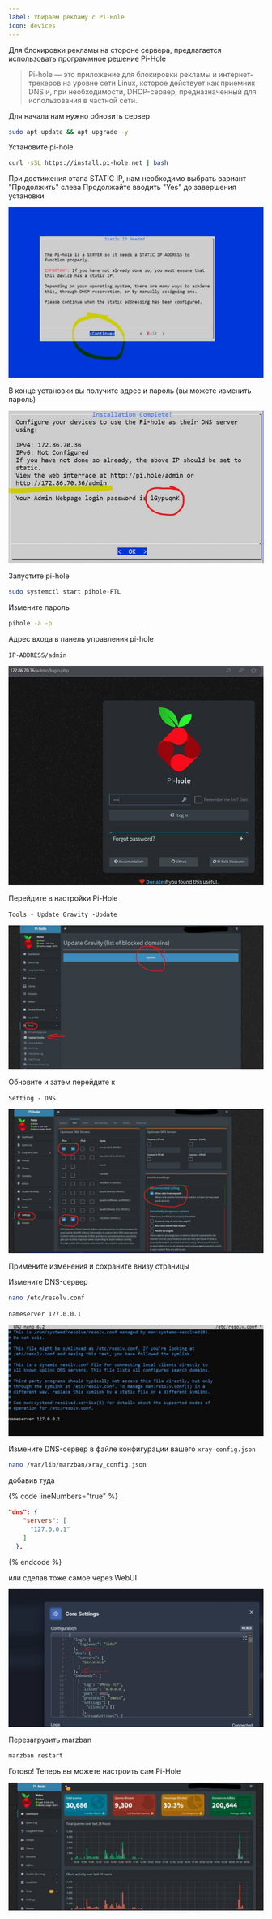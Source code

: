 ```yaml
---
label: Убираем рекламу с Pi-Hole
icon: devices
---
```


Для блокировки рекламы на стороне сервера, предлагается использовать программное решение Pi-Hole

> Pi-hole — это приложение для блокировки рекламы и интернет-трекеров на уровне сети Linux, которое действует как приемник DNS и, при необходимости, DHCP-сервер, предназначенный для использования в частной сети.

Для начала нам нужно обновить сервер

```bash
sudo apt update && apt upgrade -y
```

Установите pi-hole

```bash
curl -sSL https://install.pi-hole.net | bash
```

При достижения этапа STATIC IP, нам необходимо выбрать вариант "Продолжить" слева Продолжайте вводить "Yes" до завершения установки&#x20;

![](</static/old/image (1) (1).png>)

В конце установки вы получите адрес и пароль (вы можете изменить пароль)

![](</static/old/image (2) (1).png>)

Запустите pi-hole

```bash
sudo systemctl start pihole-FTL
```

Измените пароль

```bash
pihole -a -p
```

Адрес входа в панель управления pi-hole

`IP-ADDRESS/admin`

![](</static/old/image (3).png>)

Перейдите в настройки Pi-Hole

`Tools - Update Gravity -Update`

![](</static/old/image (4).png>)

Обновите и затем перейдите к

`Setting - DNS`

![](</static/old/image (5).png>)

Примените изменения и сохраните внизу страницы

Измените DNS-сервер

```bash
nano /etc/resolv.conf
```

`nameserver 127.0.0.1`

![](</static/old/image (6).png>)

Измените DNS-сервер в файле конфигурации вашего `xray-config.json`

```bash
nano /var/lib/marzban/xray_config.json
```

добавив туда

{% code lineNumbers="true" %}
```json
"dns": {
    "servers": [
      "127.0.0.1"
    ]
  },
```
{% endcode %}

или сделав тоже самое через WebUI

![](</static/old//image (7).png>)

Перезагрузить marzban

```bash
marzban restart
```

Готово! Теперь вы можете настроить сам Pi-Hole

![](</static/old/image (12).png>)